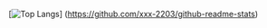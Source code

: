 
[![Top Langs](https://github-readme-stats.vercel.app/api/top-langs/?username=xxx-2203&layout=compact)]
(https://github.com/xxx-2203/github-readme-stats)
